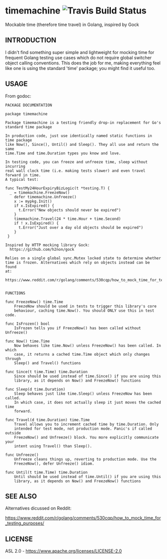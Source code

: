 # timemachine ![Travis Build Status](https://travis-ci.org/endotoh/timemachine.svg?branch=master)
Mockable time (therefore time travel) in Golang, inspired by Gock

## INTRODUCTION

I didn't find something super simple and lightweight for mocking time
for frequent Golang testing use cases which do not require global switcher object
calling conventions. This does the job for me, making everything feel like one
is using the standard 'time' package; you might find it useful too.

## USAGE

From godoc:

```
PACKAGE DOCUMENTATION

package timemachine

Package timemachine is a testing friendly drop-in replacement for Go's standard time package

In production code, just use identically named static functions in time package
like Now(), Since(), Until() and Sleep(). They all use and return the same
time.Time and time.Duration types you know and love.

In testing code, you can freeze and unfreeze time, sleep without incurring
real wall clock time (i.e. making tests slower) and even travel forward in time.
A typical test:

func TestMy24HourExpiryBizLogic(t *testing.T) {
  _ = timemachine.FreezeNow()  
	defer timemachine.Unfreeze()  
	x := mypkg.Init()
	if x.IsExpired() {
	  t.Error("New objects should never be expired")
	}
	timemachine.Travel(24 * time.Hour + time.Second)
	if ! x.IsExpired() {
	  t.Error("Just over a day old objects should be expired")
	}
 }

Inspired by HTTP mocking library Gock:
  https://github.com/h2non/gock

Relies on a single global sync.Mutex locked state to determine whether
time is frozen. Alternatives which rely on objects instead can be found
at:
  https://www.reddit.com/r/golang/comments/530cqp/how_to_mock_time_for_testing_purposes/


FUNCTIONS

func FreezeNow() time.Time
    FreezeNow should be used in tests to trigger this library's core
    behaviour, caching time.Now(). You should ONLY use this in test code.

func IsFrozen() bool
    IsFrozen tells you if FreezeNow() has been called without Unfreeze()

func Now() time.Time
    Now behaves like time.Now() unless FreezeNow() has been called. In which
    case, it returns a cached time.Time object which only changes through
    Sleep() and Travel() functions

func Since(t time.Time) time.Duration
    Since should be used instead of time.Since() if you are using this
    library, as it depends on Now() and FreezeNow() functions

func Sleep(d time.Duration)
    Sleep behaves just like time.Sleep() unless FreezeNow has been called.
    In which case, it does not actually sleep it just moves the cached time
    forward.

func Travel(d time.Duration) time.Time
    Travel allows you to increment cached time by time.Duration. Only
    intended for test mode, not production mode. Panic's if called outside
    FreezeNow() and Unfreeze() block. You more explicitly communicate your
    intent using Travel() than Sleep().

func Unfreeze()
    Unfreeze cleans things up, reverting to production mode. Use the
    FreezeNow(), defer Unfreeze() idiom.

func Until(t time.Time) time.Duration
    Until should be used instead of time.Until() if you are using this
    library, as it depends on Now() and FreezeNow() functions

```

## SEE ALSO

Alternatives dicussed on Reddit:

https://www.reddit.com/r/golang/comments/530cqp/how_to_mock_time_for_testing_purposes/


## LICENSE

ASL 2.0 - https://www.apache.org/licenses/LICENSE-2.0
